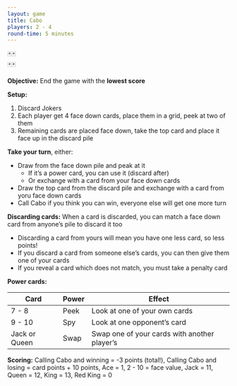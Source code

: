 ```yaml
---
layout: game
title: Cabo
players: 2 - 4
round-time: 5 minutes
---
```


🃏🃏
<br/>
🃏🃏

**Objective:** End the game with the **lowest score**

**Setup:**

1. Discard Jokers
2. Each player get 4 face down cards, place them in a grid, peek at two of them
3. Remaining cards are placed face down, take the top card and place it face up in the discard pile

**Take your turn**, either:

- Draw from the face down pile and peak at it
  - If it’s a power card, you can use it (discard after)
  - Or exchange with a card from your face down cards
- Draw the top card from the discard pile and exchange with a card from yoru face down cards
- Call Cabo if you think you can win, everyone else will get one more turn

**Discarding cards:** When a card is discarded, you can match a face down card from anyone’s pile to discard it too

- Discarding a card from yours will mean you have one less card, so less points!
- If you discard a card from someone else’s cards, you can then give them one of your cards
- If you reveal a card which does not match, you must take a penalty card

**Power cards:**

| Card          | Power | Effect                                       |
|---------------|-------|----------------------------------------------|
| 7 - 8         | Peek  | Look at one of your own cards                |
| 9 - 10        | Spy   | Look at one opponent’s card                  |
| Jack or Queen | Swap  | Swap one of your cards with another player’s |

**Scoring:** Calling Cabo and winning = -3 points (total!), Calling Cabo and losing = card points + 10 points, Ace = 1, 2 - 10 = face value, Jack = 11, Queen = 12, King = 13, Red King = 0
